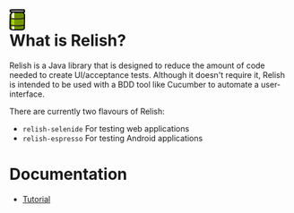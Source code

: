 <img style="float: left; margin-right: 16px;" src="./images/Relish.png" width="28" height="38">

# What is Relish?

Relish is a Java library that is designed to reduce the amount of code needed to create UI/acceptance tests. Although it doesn't require it, Relish is intended to be used with a BDD tool like Cucumber to automate a user-interface.

There are currently two flavours of Relish:

-   `relish-selenide` For testing web applications
-   `relish-espresso` For testing Android applications

# Documentation

-   [Tutorial](./pages/tutorial.html)
